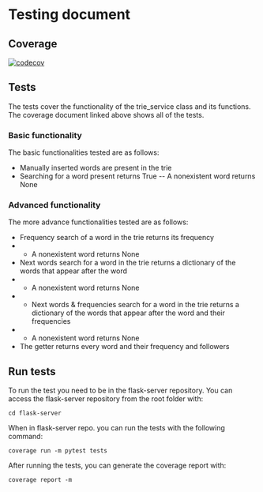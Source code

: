 # Testing document

## Coverage
[![codecov](https://codecov.io/gh/kodtld/Markov-s-Letters/branch/master/graph/badge.svg?token=GZHXEZIJ17)](https://codecov.io/gh/kodtld/Markov-s-Letters)

## Tests
The tests cover the functionality of the trie_service class and its functions.
The coverage document linked above shows all of the tests. 

### Basic functionality
The basic functionalities tested are as follows:
- Manually inserted words are present in the trie
- Searching for a word present returns True
-- A nonexistent word returns None

### Advanced functionality
The more advance functionalities tested are as follows:
- Frequency search of a word in the trie returns its frequency
- - A nonexistent word returns None
- Next words search for a word in the trie returns a dictionary of the words that appear after the word
- - A nonexistent word returns None
- - Next words & frequencies search for a word in the trie returns a dictionary of the words that appear after the word and their frequencies
- - A nonexistent word returns None
- The getter returns every word and their frequency and followers

## Run tests
To run the test you need to be in the flask-server repository.
You can access the flask-server repository from the root folder with:
```
cd flask-server
```
When in flask-server repo. you can run the tests with the following command:
```
coverage run -m pytest tests
```
After running the tests, you can generate the coverage report with:
```
coverage report -m

```
